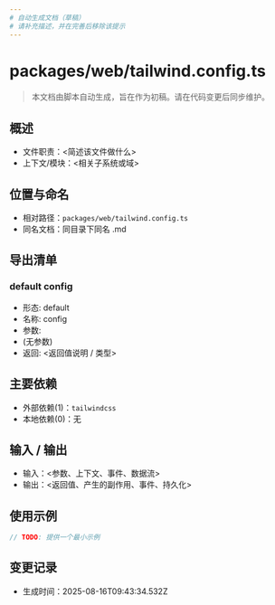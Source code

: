 ```yaml
---
# 自动生成文档（草稿）
# 请补充描述，并在完善后移除该提示
---
```


# packages/web/tailwind.config.ts

> 本文档由脚本自动生成，旨在作为初稿。请在代码变更后同步维护。

## 概述

- 文件职责：<简述该文件做什么>
- 上下文/模块：<相关子系统或域>

## 位置与命名

- 相对路径：`packages/web/tailwind.config.ts`
- 同名文档：同目录下同名 .md

## 导出清单

### default config

- 形态: default
- 名称: config
- 参数:
- (无参数)
- 返回: <返回值说明 / 类型>

## 主要依赖

- 外部依赖(1)：`tailwindcss`
- 本地依赖(0)：无

## 输入 / 输出

- 输入：<参数、上下文、事件、数据流>
- 输出：<返回值、产生的副作用、事件、持久化>

## 使用示例

~~~ts
// TODO: 提供一个最小示例
~~~

## 变更记录

- 生成时间：2025-08-16T09:43:34.532Z
